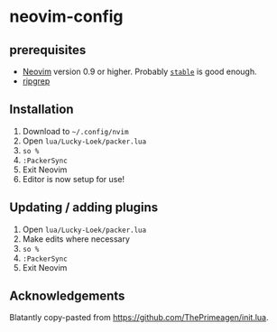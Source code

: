 # neovim-config

## prerequisites

- [Neovim]() version 0.9 or higher. Probably [`stable`](https://github.com/neovim/neovim/releases/tag/stable) is good enough.
- [ripgrep](https://github.com/BurntSushi/ripgrep#installation)

## Installation

1. Download to `~/.config/nvim`
2. Open `lua/Lucky-Loek/packer.lua`
3. `so %`
4. `:PackerSync`
5. Exit Neovim
6. Editor is now setup for use!

## Updating / adding plugins

1. Open `lua/Lucky-Loek/packer.lua`
2. Make edits where necessary
3. `so %`
4. `:PackerSync`
5. Exit Neovim

## Acknowledgements

Blatantly copy-pasted from https://github.com/ThePrimeagen/init.lua.
